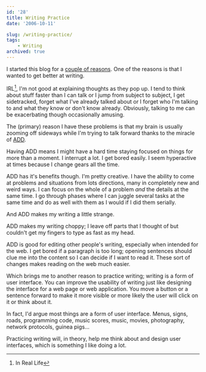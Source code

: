 ```yaml
---
id: '28'
title: Writing Practice
date: '2006-10-11'

slug: /writing-practice/
tags:
    - Writing
archived: true
---
```


I started this blog for a
[couple of reasons](http://docwhat.org/2006/09/moving-to-a-blog/). One of the
reasons is that I wanted to get better at writing.

IRL[^1], I'm not good at explaining thoughts as they pop up. I tend to think
about stuff faster than I can talk or I jump from subject to subject, I get
sidetracked, forget what I've already talked about or I forget who I'm talking
to and what they know or don't know already. Obviously, talking to me can be
exacerbating though occasionally amusing.

<!-- more -->

The (primary) reason I have these problems is that my brain is usually zooming
off sideways while I'm trying to talk forward thanks to the miracle of
[ADD](http://en.wikipedia.org/wiki/Attention-deficit_disorder).

Having ADD means I might have a hard time staying focused on things for more
than a moment. I interrupt a lot. I get bored easily. I seem hyperactive at
times because I change gears all the time.

ADD has it's benefits though. I'm pretty creative. I have the ability to come
at problems and situations from lots directions, many in completely new and
weird ways. I can focus on the whole of a problem _and_ the details at the
same time. I go through phases where I can juggle several tasks at the same
time and do as well with them as I would if I did them serially.

And ADD makes my writing a little strange.

ADD makes my writing choppy; I leave off parts that I thought of but couldn't
get my fingers to type as fast as my head.

ADD is good for editing other people's writing, especially when intended for
the web. I get bored if a paragraph is too long; opening sentences should clue
me into the content so I can decide if I want to read it. These sort of
changes makes reading on the web much easier.

Which brings me to another reason to practice writing; writing is a form of
user interface. You can improve the usability of writing just like designing
the interface for a web page or web application. You move a button or a
sentence forward to make it more visible or more likely the user will click on
it or think about it.

In fact, I'd argue most things are a form of user interface. Menus, signs,
roads, programming code, music scores, music, movies, photography, network
protocols, guinea pigs…

Practicing writing will, in theory, help me think about and design user
interfaces, which is something I like doing a lot.

[^1]: In Real Life
